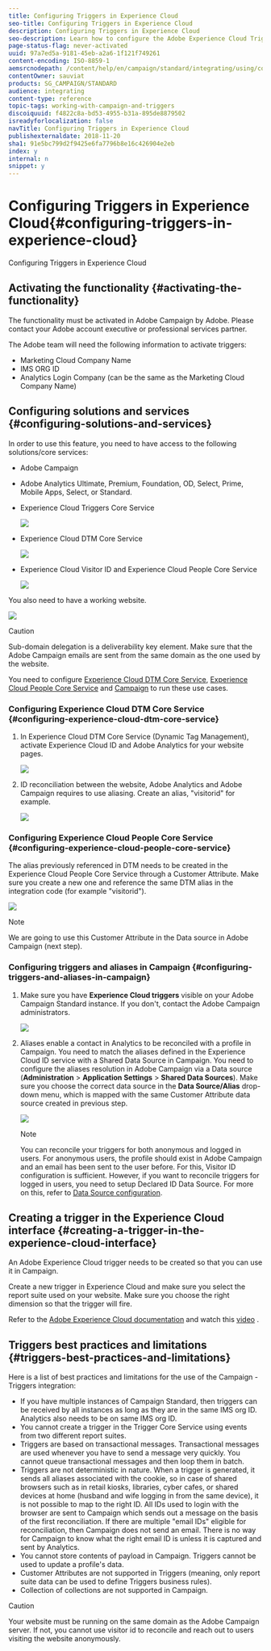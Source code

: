 ```yaml
---
title: Configuring Triggers in Experience Cloud
seo-title: Configuring Triggers in Experience Cloud
description: Configuring Triggers in Experience Cloud
seo-description: Learn how to configure the Adobe Experience Cloud Triggers integration to start sending personalized deliveries to your customers based on their previous behaviors. 
page-status-flag: never-activated
uuid: 97a7ed5a-9181-45eb-a2a6-1f121f749261
content-encoding: ISO-8859-1
aemsrcnodepath: /content/help/en/campaign/standard/integrating/using/configuring-triggers-in-experience-cloud
contentOwner: sauviat
products: SG_CAMPAIGN/STANDARD
audience: integrating
content-type: reference
topic-tags: working-with-campaign-and-triggers
discoiquuid: f4822c8a-bd53-4955-b31a-895de8879502
isreadyforlocalization: false
navTitle: Configuring Triggers in Experience Cloud
publishexternaldate: 2018-11-20
sha1: 91e5bc799d2f9425e6fa7796b8e16c426904e2eb
index: y
internal: n
snippet: y
---
```


# Configuring Triggers in Experience Cloud{#configuring-triggers-in-experience-cloud}

Configuring Triggers in Experience Cloud

## Activating the functionality {#activating-the-functionality}

The functionality must be activated in Adobe Campaign by Adobe. Please contact your Adobe account executive or professional services partner.

The Adobe team will need the following information to activate triggers:

* Marketing Cloud Company Name
* IMS ORG ID
* Analytics Login Company (can be the same as the Marketing Cloud Company Name)

## Configuring solutions and services {#configuring-solutions-and-services}

In order to use this feature, you need to have access to the following solutions/core services:

* Adobe Campaign
* Adobe Analytics Ultimate, Premium, Foundation, OD, Select, Prime, Mobile Apps, Select, or Standard.
* Experience Cloud Triggers Core Service

  ![](assets/trigger_uc_prereq_1.png)

* Experience Cloud DTM Core Service

  ![](assets/trigger_uc_prereq_2.png)

* Experience Cloud Visitor ID and Experience Cloud People Core Service

  ![](assets/trigger_uc_prereq_3.png)

You also need to have a working website.

![](assets/trigger_uc_prereq_4.png)

>[!CAUTION]
>
>Sub-domain delegation is a deliverability key element. Make sure that the Adobe Campaign emails are sent from the same domain as the one used by the website.

You need to configure [Experience Cloud DTM Core Service](../../integrating/using/configuring-triggers-in-experience-cloud.md#configuring-experience-cloud-dtm-core-service), [Experience Cloud People Core Service](../../integrating/using/configuring-triggers-in-experience-cloud.md#configuring-experience-cloud-people-core-service) and [Campaign](../../integrating/using/configuring-triggers-in-experience-cloud.md#configuring-triggers-and-aliases-in-campaign) to run these use cases.

### Configuring Experience Cloud DTM Core Service {#configuring-experience-cloud-dtm-core-service}

1. In Experience Cloud DTM Core Service (Dynamic Tag Management), activate Experience Cloud ID and Adobe Analytics for your website pages.

   ![](assets/trigger_uc_conf_1.png)

1. ID reconciliation between the website, Adobe Analytics and Adobe Campaign requires to use aliasing. Create an alias, "visitorid" for example.

   ![](assets/trigger_uc_conf_2.png)

### Configuring Experience Cloud People Core Service {#configuring-experience-cloud-people-core-service}

The alias previously referenced in DTM needs to be created in the Experience Cloud People Core Service through a Customer Attribute. Make sure you create a new one and reference the same DTM alias in the integration code (for example "visitorid").

![](assets/trigger_uc_conf_3.png)

>[!NOTE]
>
>We are going to use this Customer Attribute in the Data source in Adobe Campaign (next step).

### Configuring triggers and aliases in Campaign {#configuring-triggers-and-aliases-in-campaign}

1. Make sure you have **Experience Cloud triggers** visible on your Adobe Campaign Standard instance. If you don't, contact the Adobe Campaign administrators.

   ![](assets/remarketing_1.png)

1. Aliases enable a contact in Analytics to be reconciled with a profile in Campaign. You need to match the aliases defined in the Experience Cloud ID service with a Shared Data Source in Campaign. You need to configure the aliases resolution in Adobe Campaign via a Data source (**Administration** > **Application Settings** > **Shared Data Sources**). Make sure you choose the correct data source in the **Data Source/Alias** drop-down menu, which is mapped with the same Customer Attribute data source created in previous step.

   ![](assets/trigger_uc_conf_5.png)

   >[!NOTE]
   >
   >You can reconcile your triggers for both anonymous and logged in users. For anonymous users, the profile should exist in Adobe Campaign and an email has been sent to the user before. For this, Visitor ID configuration is sufficient. However, if you want to reconcile triggers for logged in users, you need to setup Declared ID Data Source. For more on this, refer to [Data Source configuration](../../integrating/using/provisioning-and-configuring-integration-with-audience-manager-or-people-core-service.md#step-2--configure-the-data-sources).

## Creating a trigger in the Experience Cloud interface {#creating-a-trigger-in-the-experience-cloud-interface}

An Adobe Experience Cloud trigger needs to be created so that you can use it in Campaign.

Create a new trigger in Experience Cloud and make sure you select the report suite used on your website. Make sure you choose the right dimension so that the trigger will fire.

Refer to the [Adobe Experience Cloud documentation](https://marketing.adobe.com/resources/help/en_US/mcloud/triggers.html) and watch this [video](https://helpx.adobe.com/marketing-cloud/how-to/email-marketing.html#step-two) .

## Triggers best practices and limitations {#triggers-best-practices-and-limitations}

Here is a list of best practices and limitations for the use of the Campaign - Triggers integration:

* If you have multiple instances of Campaign Standard, then triggers can be received by all instances as long as they are in the same IMS org ID. Analytics also needs to be on same IMS org ID.
* You cannot create a trigger in the Trigger Core Service using events from two different report suites.
* Triggers are based on transactional messages. Transactional messages are used whenever you have to send a message very quickly. You cannot queue transactional messages and then loop them in batch.
* Triggers are not deterministic in nature. When a trigger is generated, it sends all aliases associated with the cookie, so in case of shared browsers such as in retail kiosks, libraries, cyber cafes, or shared devices at home (husband and wife logging in from the same device), it is not possible to map to the right ID. All IDs used to login with the browser are sent to Campaign which sends out a message on the basis of the first reconciliation. If there are multiple "email IDs" eligible for reconciliation, then Campaign does not send an email. There is no way for Campaign to know what the right email ID is unless it is captured and sent by Analytics.
* You cannot store contents of payload in Campaign. Triggers cannot be used to update a profile's data.
* Customer Attributes are not supported in Triggers (meaning, only report suite data can be used to define Triggers business rules).
* Collection of collections are not supported in Campaign.

>[!CAUTION]
>
>Your website must be running on the same domain as the Adobe Campaign server. If not, you cannot use visitor id to reconcile and reach out to users visiting the website anonymously.

